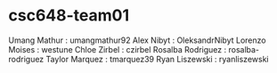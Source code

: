 # csc648-team01

Umang Mathur : umangmathur92
Alex Nibyt : OleksandrNibyt
Lorenzo Moises : westune
Chloe Zirbel : czirbel
Rosalba Rodriguez : rosalba-rodriguez 
Taylor Marquez : tmarquez39
Ryan Liszewski : ryanliszewski